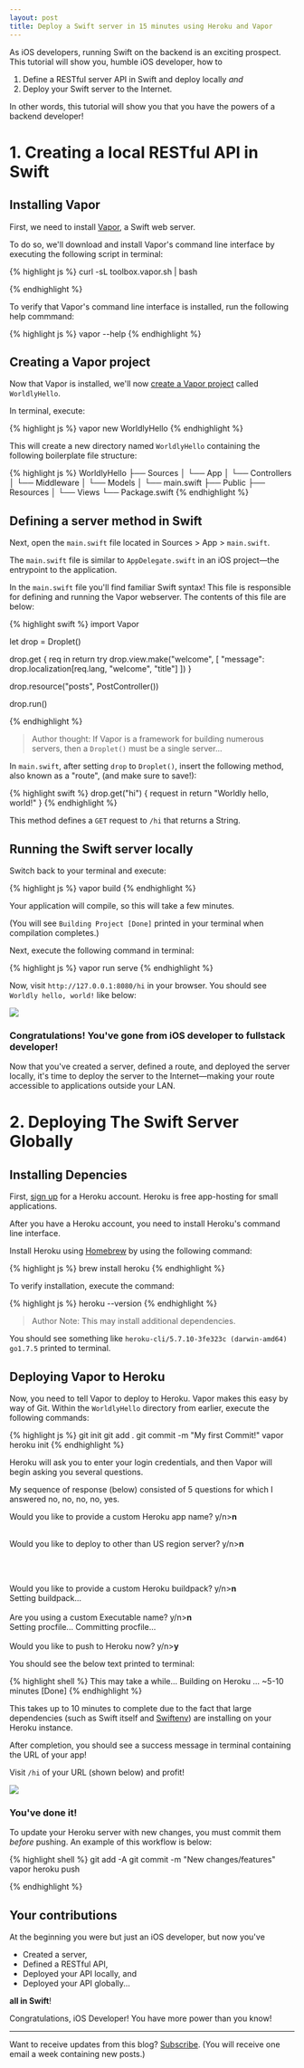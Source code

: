 ```yaml
---
layout: post
title: Deploy a Swift server in 15 minutes using Heroku and Vapor
---
```




As iOS developers, running Swift on the backend is an exciting prospect. This tutorial will show you, humble iOS developer, how to

1. Define a RESTful server API in Swift and deploy locally <i>and</i>
2. Deploy your Swift server to the Internet.


In other words, this tutorial will show you that you have the powers of a backend developer! 

# 1. Creating a local RESTful API in Swift

## Installing Vapor

First, we need to install <a href="https://vapor.codes/">Vapor</a>, a Swift web server. 

To do so, we'll download and install Vapor's command line interface by executing the following script in terminal:

{% highlight js %}
curl -sL toolbox.vapor.sh | bash

{% endhighlight %}

To verify that Vapor's command line interface is installed, run the following help commmand:

{% highlight js %}
vapor --help
{% endhighlight %}

## Creating a Vapor project

Now that Vapor is installed, we'll now <a href="https://vapor.github.io/documentation/getting-started/hello-world.html"> create a Vapor project</a> called `WorldlyHello`.

In terminal, execute:

{% highlight js %}
vapor new WorldlyHello
{% endhighlight %}

This will create a new directory named `WorldlyHello` containing the following boilerplate file structure:

{% highlight js %}
WorldlyHello
├── Sources
│   └── App
│       └── Controllers
│       └── Middleware
│       └── Models
│       └── main.swift
├── Public
├── Resources
│   └── Views
└── Package.swift
{% endhighlight %}

## Defining a server method in Swift

Next, open the `main.swift` file located in Sources > App > `main.swift`. 

The `main.swift` file is similar to `AppDelegate.swift` in an iOS project—the entrypoint to the application. 

In the `main.swift` file you'll find familiar Swift syntax! This file is responsible for defining and running the Vapor webserver. The contents of this file are below: 

{% highlight swift %}
import Vapor

let drop = Droplet()

drop.get { req in
    return try drop.view.make("welcome", [
      "message": drop.localization[req.lang, "welcome", "title"]
    ])
}

drop.resource("posts", PostController())

drop.run()

{% endhighlight %}

> Author thought: If Vapor is a framework for building numerous servers, then a `Droplet()` must be a single server...


In `main.swift`, after setting `drop` to `Droplet()`, insert the following method, also known as a "route", (and make sure to save!):

{% highlight swift %}
drop.get("hi") { request in
    return "Worldly hello, world!"
}
{% endhighlight %}

This method defines a `GET` request to `/hi` that returns a String. 

## Running the Swift server locally

Switch back to your terminal and execute:

{% highlight js %}
vapor build
{% endhighlight %}

Your application will compile, so this will take a few minutes. 

(You will see `Building Project [Done]` printed in your terminal when compilation completes.)

Next, execute the following command in terminal:

{% highlight js %}
vapor run serve
{% endhighlight %}

Now, visit `http://127.0.0.1:8080/hi` in your browser. You should see `Worldly hello, world!` like below:

<img src="./public/images/vapor-hello-world-first-endpoint.png" />

### Congratulations! You've gone from iOS developer to fullstack developer!

Now that you've created a server, defined a route, and deployed the server locally, it's time to deploy the server to the Internet—making your route accessible to applications outside your LAN. 


# 2. Deploying The Swift Server Globally

## Installing Depencies

First, <a href="https://signup.heroku.com/">sign up</a> for a Heroku account. Heroku is free app-hosting for small applications. 

After you have a Heroku account, you need to install Heroku's command line interface. 

Install Heroku using <a href="https://brew.sh/">Homebrew</a> by using the following command:

{% highlight js %}
brew install heroku
{% endhighlight %}

To verify installation, execute the command:

{% highlight js %}
heroku --version
{% endhighlight %}

> Author Note: This may install additional dependencies. 

You should see something like `heroku-cli/5.7.10-3fe323c (darwin-amd64) go1.7.5` printed to terminal.

## Deploying Vapor to Heroku

Now, you need to tell Vapor to deploy to Heroku. Vapor makes this easy by way of Git. Within the `WorldlyHello` directory from earlier, execute the following commands:

{% highlight js %}
git init
git add .
git commit -m "My first Commit!"
vapor heroku init
{% endhighlight %}

Heroku will ask you to enter your login credentials, and then Vapor will begin asking you several questions. 

My sequence of response (below) consisted of 5 questions for which I answered no, no, no, no, yes.

<div class="message">
Would you like to provide a custom Heroku app name?
y/n><b>n</b>

<br />
<br />

Would you like to deploy to other than US region server?
y/n><b>n</b>

<br />
<br />

Would you like to provide a custom Heroku buildpack?
y/n><b>n</b>
<br />
Setting buildpack...
<br />
<br />
Are you using a custom Executable name?
y/n><b>n</b>
<br />
Setting procfile...
Committing procfile...
<br />
<br />
Would you like to push to Heroku now?
y/n><b>y</b>
</div>

You should see the below text printed to terminal:

{% highlight shell %}
This may take a while...
Building on Heroku ... ~5-10 minutes [Done]
{% endhighlight %}

This takes up to 10 minutes to complete due to the fact that large dependencies (such as Swift itself and <a href="https://github.com/kylef/swiftenv">Swiftenv</a>) are installing on your Heroku instance. 

After completion, you should see a success message in terminal containing the URL of your app! 

Visit `/hi` of your URL (shown below) and profit! 

<img src="/public/images/vapr-hello-world-deployment.png" />

### You've done it! 


To update your Heroku server with new changes, you must commit them <i>before</i> pushing. An example of this workflow is below:

{% highlight shell %}
git add -A
git commit -m "New changes/features"
vapor heroku push

{% endhighlight %}

## Your contributions

At the beginning you were but just an iOS developer, but now you've

- Created a server,
- Defined a RESTful API,
- Deployed your API locally, and
- Deployed your API globally...

<b>all in Swift</b>!

Congratulations, iOS Developer! You have more power than you know!  




-----

Want to receive updates from this blog? <a href="{{site.url}}subscribe">Subscribe</a>. (You will receive one email a week containing new posts.)
